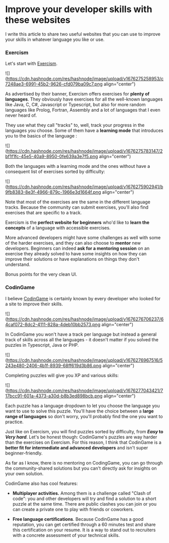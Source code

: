 # Improve your developer skills with these websites

I write this article to share two useful websites that you can use to improve your skills in whatever language you like or use.

### Exercism

Let's start with [Exercism](https://exercism.org/dashboard).

![](https://cdn.hashnode.com/res/hashnode/image/upload/v1676275258953/c7248ae3-6991-45b2-9626-cfd079ba09c7.png align="center")

As advertised by their banner, Exercism offers exercises for **plenty of languages**. They obviously have exercises for all the well-known languages like Java, C, C#, Javascript or Typescript, but also for more random languages like Prolog, Fortran, Assembly and a lot of languages that I even never heard of.

They use what they call "tracks" to, well, track your progress in the languages you choose. Some of them have a **learning mode** that introduces you to the basics of the language :

![](https://cdn.hashnode.com/res/hashnode/image/upload/v1676275783147/2bf1f1fc-45e5-40a9-8950-0fe639a3e7f5.png align="center")

Both the languages with a learning mode and the ones without have a consequent list of exercises sorted by difficulty:

![](https://cdn.hashnode.com/res/hashnode/image/upload/v1676275902941/b9fb8383-8e3f-4966-879c-1966e3d1664f.png align="center")

Note that most of the exercises are the same in the different language tracks. Because the community can submit exercises, you'll also find exercises that are specific to a track.

Exercism is the **perfect website for beginners** who'd like to **learn the concepts** of a language with accessible exercises.

More advanced developers might have some challenges as well with some of the harder exercises, and they can also choose to **mentor** new developers. Beginners can indeed **ask for a mentoring session** on an exercise they already solved to have some insights on how they can improve their solutions or have explanations on things they don't understand.

Bonus points for the very clean UI.

### CodinGame

I believe [CodinGame](https://www.codingame.com) is certainly known by every developer who looked for a site to improve their skills.

![](https://cdn.hashnode.com/res/hashnode/image/upload/v1676276706237/64caf072-8dc2-4111-828a-4deb10bb2573.png align="center")

In CodinGame you won't have a track per language but instead a general track of skills across all the languages - it doesn't matter if you solved the puzzles in Typescript, Java or PHP.

![](https://cdn.hashnode.com/res/hashnode/image/upload/v1676276967516/5243e480-2406-4b1f-8939-68ff619d3b86.png align="center")

Completing puzzles will give you XP and various skills:

![](https://cdn.hashnode.com/res/hashnode/image/upload/v1676277043421/717bcc91-601a-4373-a30d-b8b3ed898bcb.png align="center")

Each puzzle has a language dropdown to let you choose the language you want to use to solve this puzzle. You'll have the choice between a **large range of languages** so don't worry, you'll probably find the one you want to practice.

Just like on Exercism, you will find puzzles sorted by difficulty, from ***Easy* to *Very hard***. Let's be honest though: CodinGame's puzzles are way harder than the exercises on Exercism. For this reason, I think that CodinGame is a **better fit for intermediate and advanced developers** and isn't super beginner-friendly.

As far as I know, there is no mentoring on CodingGame, you can go through the community-shared solutions but you can't directly ask for insights on your own solution.

CodinGame also has cool features:

* **Multiplayer activities.** Among them is a challenge called "Clash of code": you and other developers will try and find a solution to a short puzzle at the same time. There are public clashes you can join or you can create a private one to play with friends or coworkers.
    
* **Free language certifications**. Because CodinGame has a good reputation, you can get certified through a 60 minutes test and share this certification on your resume. It is a way to stand out to recruiters with a concrete assessment of your technical skills.